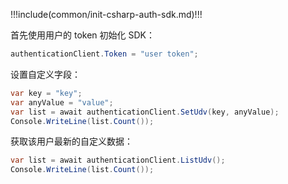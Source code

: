 !!!include(common/init-csharp-auth-sdk.md)!!!

首先使用用户的 token 初始化 SDK：

```java
authenticationClient.Token = "user token";
```

设置自定义字段：

```csharp
var key = "key";
var anyValue = "value";
var list = await authenticationClient.SetUdv(key, anyValue);
Console.WriteLine(list.Count());
```

获取该用户最新的自定义数据：

```csharp
var list = await authenticationClient.ListUdv();
Console.WriteLine(list.Count());
```